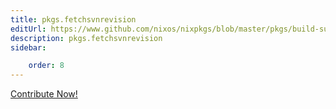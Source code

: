 ```yaml
---
title: pkgs.fetchsvnrevision
editUrl: https://www.github.com/nixos/nixpkgs/blob/master/pkgs/build-support/fetchsvnrevision/default.nix#L1C25
description: pkgs.fetchsvnrevision
sidebar:

    order: 8
---
```


<a href="https://www.github.com/nixos/nixpkgs/blob/master/pkgs/build-support/fetchsvnrevision/default.nix#L1C25">Contribute Now!</a>



